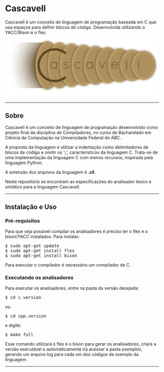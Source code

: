 Cascavell
======

Cascavell é um conceito de linguagem de programação baseada em C que usa espaços para definir blocos de código. Desenvolvida utilizando o YACC/Bison e o flex.

<p align="center">
  <img alt="Logo Cascavell" src="https://raw.githubusercontent.com/HeckRodSav/Cascavell/master/docs/Cascavell_Logo.png" width="500px">
</p>

---

Sobre
------

Cascavell é um conceito de linguagem de programação desenvolvido como projeto final da disciplina de Compiladores, no curso de Bacharelado em Ciência da Computação na Universidade Federal do ABC.

A proposta da linguagem é utilizar a indentação como delimitadores de blocos de código e omitir os '**;**', característicos da linguagem C. Trata-se de uma implementação da linguagem C com menos recursos, inspirada pela linguagem Python.

A extensão dos arquivos da linguagem é **.cll**.

Neste repositório se encontram as especificações do analisador léxico e sintático para a linguagem Cascavell.

---

  
Instalação e Uso
------

### Pré-requisitos

Para que seja possível compilar os analisadores é preciso ter o flex e o bison/YACC instalados. Para instalar:

<pre>$ sudo apt-get update
$ sudo apt-get install flex
$ sudo apt-get install bison</pre>

Para executar o compilador é necessário um compilador de C.

### Executando os analisadores

Para executar os analisadores, entre na pasta da versão desejada:
<pre>$ cd c.version</pre>

ou 

<pre>$ cd cpp.version</pre>

e digite:

<pre>$ make full</pre>

Esse comando utilizará o flex e o bison para gerar os analisadores, criará a versão executável e automaticamente irá acessar a pasta _exemplos_, gerando um arquivo log para cada um dos códigos de exemplo da linguagem.

---